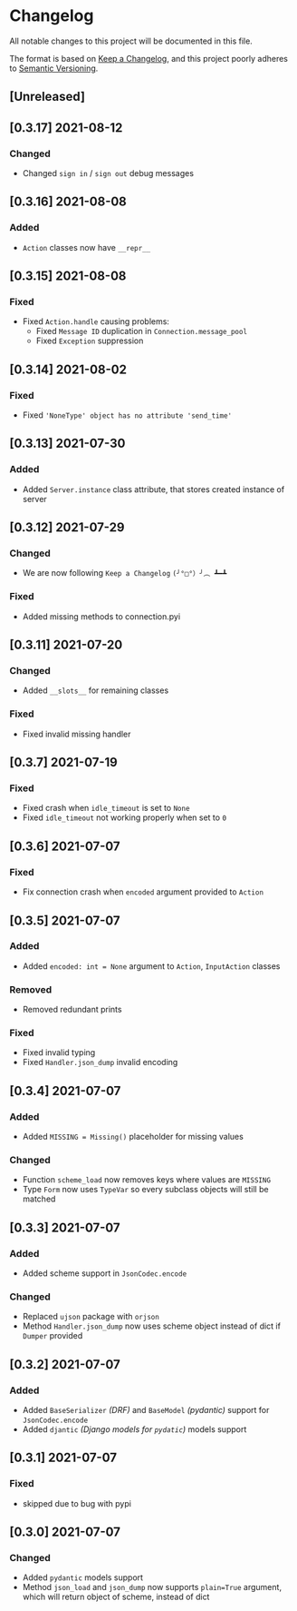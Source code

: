 # Changelog

All notable changes to this project will be documented in this file.

The format is based on [Keep a Changelog](https://keepachangelog.com/en/1.0.0/), and this project poorly adheres
to [Semantic Versioning](https://semver.org/spec/v2.0.0.html).

## [Unreleased]

## [0.3.17] 2021-08-12

### Changed

+ Changed `sign in` / `sign out` debug messages

## [0.3.16] 2021-08-08

### Added

+ `Action` classes now have `__repr__`

## [0.3.15] 2021-08-08

### Fixed

+ Fixed `Action.handle` causing problems:
  + Fixed `Message ID` duplication in `Connection.message_pool`
  + Fixed `Exception` suppression

## [0.3.14] 2021-08-02

### Fixed

+ Fixed `'NoneType' object has no attribute 'send_time'`

## [0.3.13] 2021-07-30

### Added

+ Added `Server.instance` class attribute, that stores created instance of server

## [0.3.12] 2021-07-29

### Changed

+ We are now following `Keep a Changelog` `(╯°□°）╯︵ ┻━┻`

### Fixed

+ Added missing methods to connection.pyi

## [0.3.11] 2021-07-20

### Changed

+ Added `__slots__` for remaining classes

### Fixed

+ Fixed invalid missing handler

## [0.3.7] 2021-07-19

### Fixed

+ Fixed crash when `idle_timeout` is set to `None`
+ Fixed `idle_timeout` not working properly when set to `0`

## [0.3.6] 2021-07-07

### Fixed

+ Fix connection crash when `encoded` argument provided to `Action`

## [0.3.5] 2021-07-07

### Added

+ Added `encoded: int = None` argument to `Action`, `InputAction` classes

### Removed

+ Removed redundant prints

### Fixed

+ Fixed invalid typing
+ Fixed `Handler.json_dump` invalid encoding

## [0.3.4] 2021-07-07

### Added

+ Added `MISSING = Missing()` placeholder for missing values

### Changed

+ Function `scheme_load` now removes keys where values are `MISSING`
+ Type `Form` now uses `TypeVar` so every subclass objects will still be matched

## [0.3.3] 2021-07-07

### Added

+ Added scheme support in `JsonCodec.encode`

### Changed

+ Replaced `ujson` package with `orjson`
+ Method `Handler.json_dump` now uses scheme object instead of dict if `Dumper` provided

## [0.3.2] 2021-07-07

### Added

+ Added `BaseSerializer` _(DRF)_ and `BaseModel` _(pydantic)_ support for `JsonCodec.encode`
+ Added `djantic` _(Django models for `pydatic`)_ models support

## [0.3.1] 2021-07-07

### Fixed

+ skipped due to bug with pypi

## [0.3.0] 2021-07-07

### Changed

+ Added `pydantic` models support
+ Method `json_load` and `json_dump` now supports `plain=True` argument, which will return object of scheme, instead of
  dict
